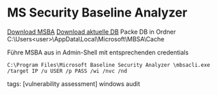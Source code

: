 # MS Security Baseline Analyzer

[Download MSBA](https://www.microsoft.com/en-us/download/confirmation.aspx?id=7558)
[Download aktuelle DB](http://download.windowsupdate.com/microsoftupdate/v6/wsusscan/wsusscn2.cab)
Packe DB in Ordner C:\Users\<user>\AppData\Local\Microsoft\MBSA\Cache

Führe MSBA aus in Admin-Shell mit entsprechenden credentials

```C:\Program Files\Microsoft Baseline Security Analyzer \mbsacli.exe /target IP /u USER /p PASS /wi /nvc /nd```

tags: [vulnerability assessment] windows audit
